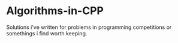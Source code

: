 # Algorithms-in-CPP
Solutions i've written for problems in programming competitions or somethings i find worth keeping.
